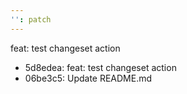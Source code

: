 ```yaml
---
'': patch
---
```


feat: test changeset action

- 5d8edea: feat: test changeset action
- 06be3c5: Update README.md


